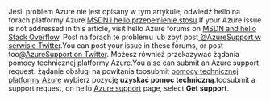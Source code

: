 <span data-ttu-id="0183b-101">Jeśli problem Azure nie jest opisany w tym artykule, odwiedź hello na forach platformy Azure [MSDN i hello przepełnienie stosu](https://azure.microsoft.com/support/forums/).</span><span class="sxs-lookup"><span data-stu-id="0183b-101">If your Azure issue is not addressed in this article, visit hello Azure forums on [MSDN and hello Stack Overflow](https://azure.microsoft.com/support/forums/).</span></span> <span data-ttu-id="0183b-102">Post na forach te problemu lub zbyt post[ @AzureSupport w serwisie Twitter](https://twitter.com/AzureSupport).</span><span class="sxs-lookup"><span data-stu-id="0183b-102">You can post your issue in these forums, or post too[@AzureSupport on Twitter](https://twitter.com/AzureSupport).</span></span> <span data-ttu-id="0183b-103">Możesz również przekazywać żądania pomocy technicznej platformy Azure.</span><span class="sxs-lookup"><span data-stu-id="0183b-103">You also can submit an Azure support request.</span></span> <span data-ttu-id="0183b-104">żądanie obsługi na powitania toosubmit [pomocy technicznej platformy Azure](https://azure.microsoft.com/support/options/) wybierz pozycję **uzyskać pomoc techniczną**.</span><span class="sxs-lookup"><span data-stu-id="0183b-104">toosubmit a support request, on hello [Azure support](https://azure.microsoft.com/support/options/) page, select **Get support**.</span></span>

